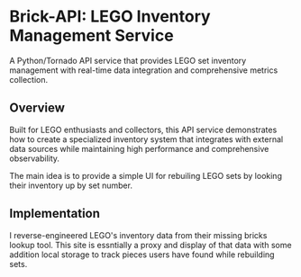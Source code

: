 # Brick-API: LEGO Inventory Management Service

A Python/Tornado API service that provides LEGO set inventory management with real-time data integration and comprehensive metrics collection.

## Overview

Built for LEGO enthusiasts and collectors, this API service demonstrates how to create a specialized inventory system that integrates with external data sources while maintaining high performance and comprehensive observability.

The main idea is to provide a simple UI for rebuiling LEGO sets by looking their inventory up by set number.

## Implementation

I reverse-engineered LEGO's inventory data from their missing bricks lookup tool. This site is essntially a proxy and display of that data with some addition local storage to track pieces users have found while rebuilding sets.
